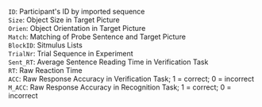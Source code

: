 `ID`: Participant's ID by imported sequence  
`Size`: Object Size in Target Picture  
`Orien`: Object Orientation in Target Picture  
`Match`: Matching of Probe Sentence and Target Picture  
`BlockID`: Sitmulus Lists  
`TrialNr`: Trial Sequence in Experiment  
`Sent_RT`: Average Sentence Reading Time in Verification Task  
`RT`: Raw Reaction Time  
`ACC`: Raw Response Accuracy in Verification Task; 1 = correct; 0 = incorrect  
`M_ACC`: Raw Response Accuracy in Recognition Task; 1 = correct; 0 = incorrect  
